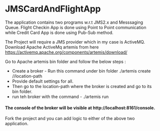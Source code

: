 # JMSCardAndFlightApp

The application contains two programs w.r.t JMS2.x and Messsaging Queue. Flight Checkin App is done using Point to Point communication while Credit Card App is done using Pub-Sub method.

The Project will require a JMS provider which in my case is ActiveMQ.
Download Apache ActiveMq artemis from here https://activemq.apache.org/components/artemis/download/

Go to Apache artemis bin folder and follow the below steps :
* Create a broker - Run this command under bin folder ./artemis create //location-path
* Provide default settings for all.
* Then go to the location-path where the broker is created and go to its bin folder.
* run teh broker with the command - ./artemis run

#### The console of the broker will be visible at http://localhost:8161/console.

Fork the project and you can add logic to either of the above two application.


